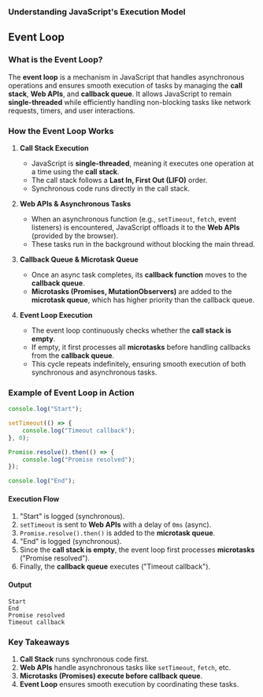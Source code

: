 ### Understanding JavaScript's Execution Model

## Event Loop
### **What is the Event Loop?**
The **event loop** is a mechanism in JavaScript that handles asynchronous operations and ensures smooth execution of tasks by managing the **call stack**, **Web APIs**, and **callback queue**. It allows JavaScript to remain **single-threaded** while efficiently handling non-blocking tasks like network requests, timers, and user interactions.

### **How the Event Loop Works**
1. **Call Stack Execution**  
   - JavaScript is **single-threaded**, meaning it executes one operation at a time using the **call stack**.
   - The call stack follows a **Last In, First Out (LIFO)** order.
   - Synchronous code runs directly in the call stack.

2. **Web APIs & Asynchronous Tasks**  
   - When an asynchronous function (e.g., `setTimeout`, `fetch`, event listeners) is encountered, JavaScript offloads it to the **Web APIs** (provided by the browser).
   - These tasks run in the background without blocking the main thread.

3. **Callback Queue & Microtask Queue**  
   - Once an async task completes, its **callback function** moves to the **callback queue**.
   - **Microtasks (Promises, MutationObservers)** are added to the **microtask queue**, which has higher priority than the callback queue.

4. **Event Loop Execution**  
   - The event loop continuously checks whether the **call stack is empty**.
   - If empty, it first processes all **microtasks** before handling callbacks from the **callback queue**.
   - This cycle repeats indefinitely, ensuring smooth execution of both synchronous and asynchronous tasks.

### **Example of Event Loop in Action**
```javascript
console.log("Start");

setTimeout(() => {
    console.log("Timeout callback");
}, 0);

Promise.resolve().then(() => {
    console.log("Promise resolved");
});

console.log("End");
```

#### **Execution Flow**
1. "Start" is logged (synchronous).
2. `setTimeout` is sent to **Web APIs** with a delay of `0ms` (async).
3. `Promise.resolve().then()` is added to the **microtask queue**.
4. "End" is logged (synchronous).
5. Since the **call stack is empty**, the event loop first processes **microtasks** ("Promise resolved").
6. Finally, the **callback queue** executes ("Timeout callback").

#### **Output**
```
Start
End
Promise resolved
Timeout callback
```

### **Key Takeaways**
1. **Call Stack** runs synchronous code first.
2. **Web APIs** handle asynchronous tasks like `setTimeout`, `fetch`, etc.
3. **Microtasks (Promises) execute before callback queue**.
4. **Event Loop** ensures smooth execution by coordinating these tasks.
